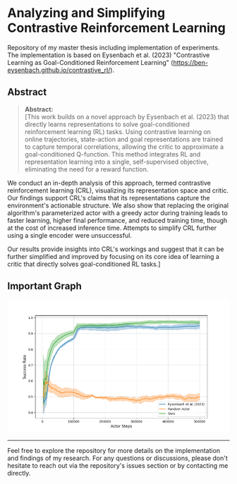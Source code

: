 # Analyzing and Simplifying Contrastive Reinforcement Learning

Repository of my master thesis including implementation of experiments.
The implementation is based on Eysenbach et al. (2023) "Contrastive Learning as Goal-Conditioned Reinforcement Learning" (https://ben-eysenbach.github.io/contrastive_rl/).

## Abstract

> **Abstract:**  
> [This work builds on a novel approach by Eysenbach et al. (2023) that directly learns representations to solve goal-conditioned reinforcement learning (RL) tasks. Using contrastive learning on online trajectories, state-action and goal representations are trained to capture temporal correlations, allowing the critic to approximate a goal-conditioned Q-function. This method integrates RL and representation learning into a single, self-supervised objective, eliminating the need for a reward function.

We conduct an in-depth analysis of this approach, termed contrastive reinforcement learning (CRL), visualizing its representation space and critic. Our findings support CRL's claims that its representations capture the environment's actionable structure. We also show that replacing the original algorithm's parameterized actor with a greedy actor during training leads to faster learning, higher final performance, and reduced training time, though at the cost of increased inference time. Attempts to simplify CRL further using a single encoder were unsuccessful.

Our results provide insights into CRL's workings and suggest that it can be further simplified and improved by focusing on its core idea of learning a critic that directly solves goal-conditioned RL tasks.]

## Important Graph

![Training Progress of Our greedy CRL compared to that of the original CRL by Eysenbach et al. (2023)](performance_overview.png)

---

Feel free to explore the repository for more details on the implementation and findings of my research. For any questions or discussions, please don't hesitate to reach out via the repository's issues section or by contacting me directly.
